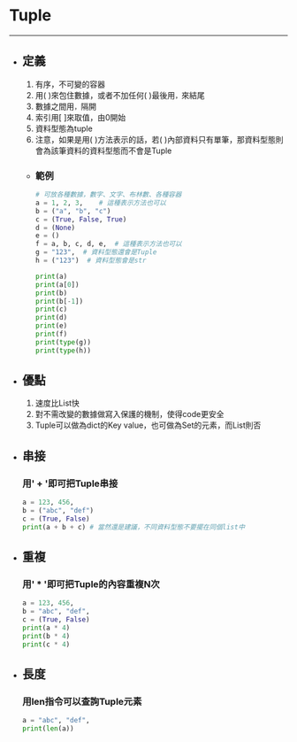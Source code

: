# Tuple
---

+ ## 定義
  1. 有序，不可變的容器
  1. 用( )來包住數據，或者不加任何( )最後用`，`來結尾
  1. 數據之間用`，`隔開
  1. 索引用[ ]來取值，由0開始
  1. 資料型態為tuple
  1. 注意，如果是用( )方法表示的話，若( )內部資料只有單筆，那資料型態則會為該筆資料的資料型態而不會是Tuple

  + ### 範例
    ```python
    # 可放各種數據，數字、文字、布林數、各種容器
    a = 1, 2, 3,    # 這種表示方法也可以
    b = ("a", "b", "c")
    c = (True, False, True)
    d = (None)
    e = ()
    f = a, b, c, d, e,  # 這種表示方法也可以
    g = "123",  # 資料型態還會是Tuple
    h = ("123")  # 資料型態會是str

    print(a)
    print(a[0])
    print(b)
    print(b[-1])
    print(c)
    print(d)
    print(e)
    print(f)
    print(type(g))
    print(type(h))
    ```

+ ## 優點
  1. 速度比List快
  2. 對不需改變的數據做寫入保護的機制，使得code更安全
  3. Tuple可以做為dict的Key value，也可做為Set的元素，而List則否
 
+ ## 串接
    ### 用' + '即可把Tuple串接

    ```python
    a = 123, 456,
    b = ("abc", "def")
    c = (True, False)
    print(a + b + c) # 當然還是建議，不同資料型態不要擺在同個list中
    ```
+ ## 重複
    ### 用' * '即可把Tuple的內容重複N次
    ```python
    a = 123, 456,
    b = "abc", "def",
    c = (True, False)
    print(a * 4)
    print(b * 4)
    print(c * 4)
    ```
+ ## 長度
    ### 用len指令可以查詢Tuple元素
    ```python
    a = "abc", "def",
    print(len(a))
    ```

